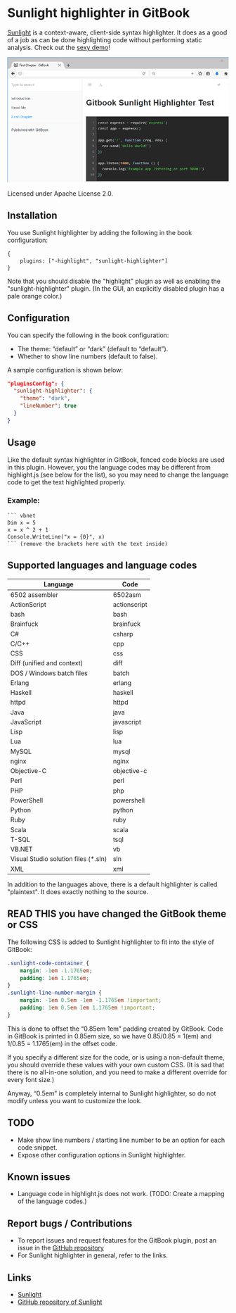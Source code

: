 # Sunlight highlighter in GitBook
[Sunlight](http://sunlightjs.com/) is a context-aware, client-side syntax
highlighter. It does as a good of a job as can be done highlighting code
without performing static analysis. Check out the
[sexy demo](http://sunlightjs.com/demo.html)!

![Dark theme](./docs/example.png "Sunlight highlighting JS code in GitBook")

Licensed under Apache License 2.0.

## Installation

You use Sunlight highlighter by adding the following in the book configuration:
```
{
    plugins: ["-highlight", "sunlight-highlighter"]
}
```

Note that you should disable the "highlight" plugin as well as enabling the
"sunlight-highlighter" plugin. (In the GUI, an explicitly disabled plugin has a
pale orange color.)

## Configuration

You can specify the following in the book configuration:

- The theme: “default” or “dark” (default to “default”).
- Whether to show line numbers (default to false).

A sample configuration is shown below:

```json
"pluginsConfig": {
  "sunlight-highlighter": {
    "theme": "dark",
    "lineNumber": true
  }
}
```

## Usage

Like the default syntax highlighter in GitBook, fenced code blocks are used in
this plugin. However, you the language codes may be different from highlight.js
(see below for the list), so you may need to change the language code to get the
text highlighted properly.

### Example:

```
``` vbnet
Dim x = 5
x = x ^ 2 + 1
Console.WriteLine("x = {0}", x)
``` (remove the brackets here with the text inside)
```

## Supported languages and language codes

| Language                             | Code          |
|--------------------------------------|---------------|
| 6502 assembler                       | 6502asm       |
| ActionScript                         | actionscript  |
| bash                                 | bash          |
| Brainfuck                            | brainfuck     |
| C#                                   | csharp        |
| C/C++                                | cpp           |
| CSS                                  | css           |
| Diff (unified and context)           | diff          |
| DOS / Windows batch files            | batch         |
| Erlang                               | erlang        |
| Haskell                              | haskell       |
| httpd                                | httpd         |
| Java                                 | java          |
| JavaScript                           | javascript    |
| Lisp                                 | lisp          |
| Lua                                  | lua           |
| MySQL                                | mysql         |
| nginx                                | nginx         |
| Objective-C                          | objective-c   |
| Perl                                 | perl          |
| PHP                                  | php           |
| PowerShell                           | powershell    |
| Python                               | python        |
| Ruby                                 | ruby          |
| Scala                                | scala         |
| T-SQL                                | tsql          |
| VB.NET                               | vb            |
| Visual Studio solution files (*.sln) | sln           |
| XML                                  | xml           |

In addition to the languages above, there is a default highlighter is called
"plaintext". It does exactly nothing to the source.

## READ THIS you have changed the GitBook theme or CSS

The following CSS is added to Sunlight highlighter to fit into the style of GitBook:

```css
.sunlight-code-container {
	margin: -1em -1.1765em;
	padding: 1em 1.1765em;
}
.sunlight-line-number-margin {
	margin: -1em 0.5em -1em -1.1765em !important;
	padding: 1em 0.5em 1em 1.1765em !important;
}
```

This is done to offset the “0.85em 1em” padding created by GitBook. Code in GitBook is printed in 0.85em size, so we have 0.85/0.85 = 1(em) and 1/0.85 = 1.1765(em) in the offset code.

If you specify a different size for the code, or is using a non-default theme, you should override these values with your own custom CSS. (It is sad that there is no all-in-one solution, and you need to make a different override for every font size.)

Anyway, “0.5em” is completely internal to Sunlight highlighter, so do not modify unless you want to customize the look.

## TODO
- Make show line numbers / starting line number to be an option for each code snippet.
- Expose other configuration options in Sunlight highlighter.

## Known issues
- Language code in highlight.js does not work. (TODO: Create a mapping of the
  language codes.)

## Report bugs / Contributions
- To report issues and request features for the GitBook plugin, post an issue in the
  [GitHub repository](https://github.com/lwchkg/gitbook-plugin-sunlight-highlighter)
- For Sunlight highlighter in general, refer to the links.

## Links
- [Sunlight](http://sunlightjs.com/)
- [GitHub repository of Sunlight](https://github.com/tmont/sunlight)
